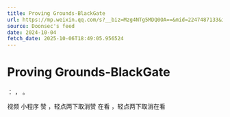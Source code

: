 ```yaml
---
title: Proving Grounds-BlackGate
url: https://mp.weixin.qq.com/s?__biz=Mzg4NTg5MDQ0OA==&mid=2247487133&idx=1&sn=108222bd13b7a7475d6349fc5d296903
source: Doonsec's feed
date: 2024-10-04
fetch_date: 2025-10-06T18:49:05.956524
---
```


# Proving Grounds-BlackGate

：
，
。

视频
小程序
赞
，轻点两下取消赞
在看
，轻点两下取消在看